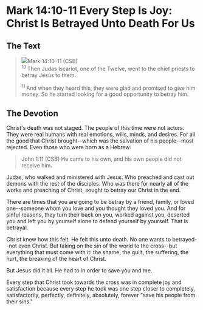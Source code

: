 # Mark 14:10-11 Every Step Is Joy: Christ Is Betrayed Unto Death For Us

## The Text

><img class="intro-right" src="/images/art-mark.jpg">Mark 14:10–11 (CSB)  
><sup> 10 </sup> Then Judas Iscariot, one of the Twelve, went to the chief priests to betray Jesus to them. 
>
><sup> 11 </sup> And when they heard this, they were glad and promised to give him money. So he started looking for a good opportunity to betray him.

## The Devotion

Christ's death was not staged. The people of this time were not actors. They were real humans with real emotions, wills, minds, and desires. For all the good that Christ brought--which was the salvation of his people--most rejected. Even those who were born as a Hebrew:

>John 1:11 (CSB)  He came to his own, and his own people did not receive him.

Judas, who walked and ministered with Jesus. Who preached and cast out demons with the rest of the disciples. Who was there for nearly all of the works and preaching of Christ, sought to betray our Christ in the end.

There are times that you are going to be betray by a friend, family, or loved one--someone whom you love and you thought they loved you. And for sinful reasons, they turn their back on you, worked against you, deserted you and left you by yourself alone to defend yourself by yourself. That is betrayal. 

Christ knew how this felt. He felt this unto death. No one wants to betrayed--not even Christ. But taking on the sin of the world to the cross--but everything that must come with it: the shame, the guilt, the suffering, the hurt, the breaking of the heart of Christ.

But Jesus did it all. He had to in order to save you and me.

Every step that Christ took towards the cross was in complete joy and satisfaction because every step he took was one step closer to completely, satisfactorily, perfectly, definitely, absolutely, forever "save his people from their sins."
